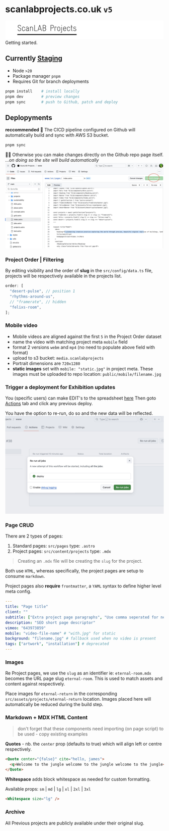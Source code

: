 # scanlabprojects.co.uk `v5`

![](src/assets/readme/scanlabprojects.png)
Getting started.

## Currently [Staging](http://cicd-staging-scanlab-www.s3-website.eu-west-2.amazonaws.com)

- Node `>20`
- Package manager `pnpm`
- Requires Git for branch deployments

```bash
pnpm install    # install locally
pnpm dev        # preview changes
pnpm sync       # push to Github, patch and deploy
```

## Deplopyments

**reccommended**
🚀 The CICD pipeline configured on Github will automatically build and sync with AWS S3 bucket.

```bash
pnpm sync
```

🧑‍💻 Otherwise you can make changes directly on the Github repo page itself.
_...on doing so the site will build automatically_
![](src/assets/readme/changes.jpg)

### Project Order | Filtering

By editing visibility and the order of **slug** in the `src/config/data.ts` file, projects will be respectively available in the projects list.

```js
order: [
  "desert-pulse", // position 1
  "rhythms-around-us",
  // "framerate", // hidden
  "felixs-room",
];
```

### Mobile video

- Mobile videos are aligned against the first `5` in the Project Order dataset
- name the video with matching project meta `mobile` field
- format 2 versions `webm` and `mp4` (no need to populate above field with format)
- upload to s3 bucket: `media.scanlabprojects`
- Portrait dimensions are `720x1280`
- **static images** set with `mobile: "static.jpg"` in project meta. These images must be uploaded to repo location: `public/mobile/filename.jpg`

### Trigger a deployment for Exhibition updates

You (specific users) can make EDIT's to the spreadsheet [here](https://docs.google.com/spreadsheets/d/1iJ8XBJGkpWw33kltxKcuTd5X9-txEhHpy4Ldi9RVgdo)
Then goto [Actions](https://github.com/ScanLAB-Projects/www/actions) tab and click any previous deploy.

You have the option to re-run, do so and the new data will be reflected.
![](src/assets/readme/actions.jpg)

### Page CRUD

There are 2 types of pages:

1. Standard pages: `src/pages` type: `.astro`
2. Project pages: `src/content/projects` type: `.mdx`

> Creating an `.mdx` file will be creating the `slug` for the project.

Both use `HTML`, whereas specifically, the project pages are setup to consume `markdown`.

Project pages also **require** `frontmatter`, a `YAML` syntax to define higher level meta config.

```yaml
---
title: "Page title"
client: ""
subtitle: ["Extra project page paragraphs", "Use comma seperated for new lines"]
description: "SEO short page descriptor"
vimeo: "643973859"
mobile: "video-file-name" # "with.jpg" for static
background: "filename.jpg" # fallback used when no video is present
tags: ["artwork", "installation"] # deprecated
---
```

### Images

Re Project pages, we use the `slug` as an identifier ie: `eternal-room.mdx` becomes the URL page slug `eternal-room`.
This is used to match assets and content against respectively.

Place images for `eternal-return` in the corresponding `src/assets/projects/eternal-return` location.
Images placed here will automatically be reduced during the build step.

### Markdown + MDX HTML Content

> don't forget that these components need importing (on page script) to be used - copy existing examples

**Quotes** - nb. the `center` prop (defaults to true) which will align left or centre respectively.

```html
<Quote center="{false}" cite="hello, james">
  <q>Welcome to the jungle welcome to the jungle welcome to the jungle</q>
</Quote>
```

**Whitespace** adds block whitespace as needed for custom formatting.

Available props: `sm` | `md` | `lg` | `xl` | `2xl` | `3xl`

```html
<Whitespace size="lg" />
```

### Archive

All Previous projects are publicly available under their original slug.

